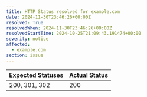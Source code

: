 ```yaml
---
title: HTTP Status resolved for example.com
date: 2024-11-30T23:46:26+00:00Z
resolved: True
resolvedWhen: 2024-11-30T23:46:26+00:00Z
resolvedStartTime: 2024-10-25T21:09:43.191474+00:00
severity: notice
affected:
  - example.com
section: issue
---
```


| Expected Statuses | Actual Status  |
|-------------------|----------------|
| 200, 301, 302 | 200 |
